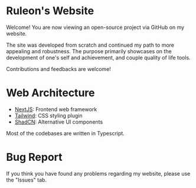 # Ruleon's Website
Welcome! You are now viewing an open-source project via GitHub on my website.

The site was developed from scratch and continued my path to more appealing and robustness. The purpose primarily showcases on the development of one's self and achievement, and couple quality of life tools.

Contributions and feedbacks are welcome!
# Web Architecture
- [NextJS](https://nextjs.org/): Frontend web framework
- [Tailwind](https://tailwindcss.com/): CSS styling plugin
- [ShadCN](https://ui.shadcn.com/): Alternative UI components

Most of the codebases are written in Typescript.
# Bug Report
If you think you have found any problems regarding my website, please use the "Issues" tab.
